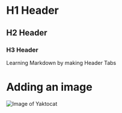 # H1 Header
## H2 Header
### H3 Header
Learning Markdown by making Header Tabs
<br>
# Adding an image
![Image of Yaktocat](https://octodex.github.com/images/yaktocat.png)
